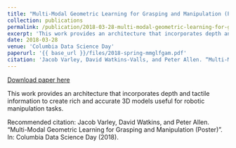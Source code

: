 ```yaml
---
title: "Multi-Modal Geometric Learning for Grasping and Manipulation (Poster)"
collection: publications
permalink: /publication/2018-03-28-multi-modal-geometric-learning-for-grasping-and-manipulation-poster
excerpt: 'This work provides an architecture that incorporates depth and tactile information to create rich and accurate 3D models useful for robotic manipulation tasks.'
date: 2018-03-28
venue: 'Columbia Data Science Day'
paperurl: '{{ base_url }}/files/2018-spring-mmglfgam.pdf'
citation: 'Jacob Varley, David Watkins-Valls, and Peter Allen. “Multi-Modal Geometric Learning for Grasping and Manipulation (Poster)”. In: Columbia Data Science Day (2018).'
---
```


<a href='{{ base_url }}/files/2018-spring-mmglfgam.pdf'>Download paper here</a>

This work provides an architecture that incorporates depth and tactile information to create rich and accurate 3D models useful for robotic manipulation tasks.

Recommended citation: Jacob Varley, David Watkins, and Peter Allen. “Multi-Modal Geometric Learning for Grasping and Manipulation (Poster)”. In: Columbia Data Science Day (2018).